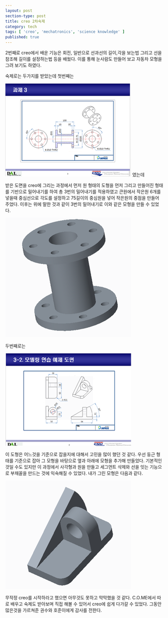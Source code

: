 ```yaml
---
layout: post
section-type: post
title: creo 2차숙제
category: tech
tags: [ 'creo', 'mechatronics', 'science knowledge' ]
published: true
---
```


2번째로 creo에서 배운 기능은 회전, 일반으로 선과선의 길이,각을 보는법 그리고 선을 참조해 길이를 설정하는법 등을 배웠다. 이를 통해 눈사람도 만들어 보고 자동차 모형을 그려 보기도 하였다.

숙제로는 두가지를 받았는데 첫번째는

<img src="/img/mechatronics/011001.png" alt=""> 였는데

받은 도면을 creo에 그리는 과정에서 먼저 원 형태의 도형을 먼저 그리고 만들어진 형태를 기반으로 밀어내기를 하여 총 3번의 밀어내기를 적용하였고 큰원에서 작은원 6개를 넣을때 중심선으로 각도를 설정하고 75길이의 중심원을 넣어 작은원의 중점을 만들어 주었다. 이후는 위에 말한 것과 같이 3번의 밀어내기로 이와 같은 모형을 만들 수 있었다.

<img src="/img/mechatronics/0110result01.png" alt="">

두번째로는

<img src="/img/mechatronics/011002.png" alt="">

이 도형은 어느것을 기준으로 잡을지에 대해서 고민을 많이 했던 것 같다. 우선 둥근 형태를 기준으로 잡아 그 모형을 바탕으로 옆과 아래에 모형을 추가해 만들었다. 기본적인 것일 수도 있지만 이 과정에서 사각형과 원을 만들고 세그먼트 삭제와 선을 잇는 기능으로 부채꼴을 만드는 것에 익숙해질 수 있었다. 내가 그린 모형은 다음과 같다.

<img src="/img/mechatronics/0110result02.png" alt="">

무작정 creo를 시작하라고 했으면 아무것도 못하고 막막했을 것 같다. C.O.ME에서 따로 배우고 숙제도 받아보며 직접 해볼 수 있어서 creo에 쉽게 다가갈 수 있었다. 그동안 많은것을 가르쳐준 권수와 호준이에게 감사를 전한다.